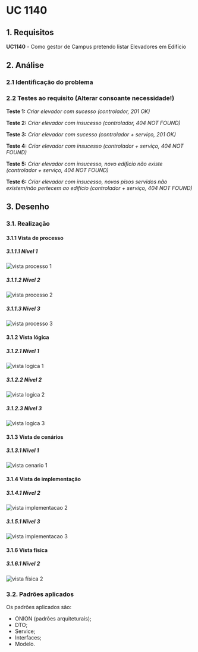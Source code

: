 # UC 1140

## 1. Requisitos

**UC1140** - Como gestor de Campus pretendo listar Elevadores em Edifício

## 2. Análise

### 2.1 Identificação do problema

### 2.2 Testes ao requisito (Alterar consoante necessidade!)

**Teste 1:** *Criar elevador com sucesso (controlador, 201 OK)*

**Teste 2:** *Criar elevador com insucesso (controlador, 404 NOT FOUND)*

**Teste 3:** *Criar elevador com sucesso (controlador + serviço, 201 OK)*

**Teste 4:** *Criar elevador com insucesso (controlador + serviço, 404 NOT FOUND)*

**Teste 5:** *Criar elevador com insucesso, novo edificio não existe (controlador + serviço, 404 NOT FOUND)*

**Teste 6:** *Criar elevador com insucesso, novos pisos servidos não existem/não pertecem ao edifício (controlador + serviço, 404 NOT FOUND)*

## 3. Desenho

### 3.1. Realização

#### 3.1.1 Vista de processo

##### 3.1.1.1 Nível 1

![vista processo 1](vp1.svg "Vista processo - nível 1")

##### 3.1.1.2 Nível 2

![vista processo 2](vp2.svg "Vista processo - nível 2")

##### 3.1.1.3 Nível 3

![vista processo 3](vp3.svg "Vista processo - nível 3")

#### 3.1.2 Vista lógica

##### 3.1.2.1 Nível 1

![vista logica 1](/docs/logical_view/sprint2/level1/vl1.svg "Vista lógica - nível 1")

##### 3.1.2.2 Nível 2

![vista logica 2](/docs/logical_view/sprint2/level2/vl2.svg "Vista lógica - nível 2")

##### 3.1.2.3 Nível 3

![vista logica 3](/docs/logical_view/sprint2/level3/vl3.svg "Vista lógica - nível 3")

#### 3.1.3 Vista de cenários

##### 3.1.3.1 Nível 1

![vista cenario 1](/docs/scenario_view/level1/sv1.svg "Vista cenário - nível 1")

#### 3.1.4 Vista de implementação

##### 3.1.4.1 Nível 2

![vista implementacao 2](/docs/implementation_view/iv2.svg "Vista implementação - nível 2")

##### 3.1.5.1 Nível 3

![vista implementacao 3](/docs/implementation_view/sprint2/iv3.svg "Vista implementação - nível 3")

#### 3.1.6 Vista física

##### 3.1.6.1 Nível 2

![vista física 2](/docs/physical_view/level2/sprint2/vf2.svg "Vista física - nível 2")

### 3.2. Padrões aplicados

Os padrões aplicados são:

- ONION (padrões arquiteturais);
- DTO;
- Service;
- Interfaces;
- Modelo.
